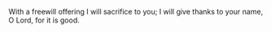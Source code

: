 With a freewill offering I will sacrifice to you; I will give thanks to your name, O Lord, for it is good.
